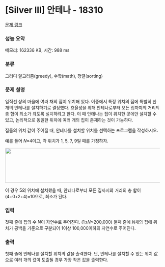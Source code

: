 # [Silver III] 안테나 - 18310 

[문제 링크](https://www.acmicpc.net/problem/18310) 

### 성능 요약

메모리: 162336 KB, 시간: 988 ms

### 분류

그리디 알고리즘(greedy), 수학(math), 정렬(sorting)

### 문제 설명

<p>일직선 상의 마을에 여러 채의 집이 위치해 있다. 이중에서 특정 위치의 집에 특별히 한 개의 안테나를 설치하기로 결정했다. 효율성을 위해 안테나로부터 모든 집까지의 거리의 총 합이 최소가 되도록 설치하려고 한다. 이 때 안테나는 집이 위치한 곳에만 설치할 수 있고, 논리적으로 동일한 위치에 여러 개의 집이 존재하는 것이 가능하다.</p>

<p>집들의 위치 값이 주어질 때, 안테나를 설치할 위치를 선택하는 프로그램을 작성하시오.</p>

<p>예를 들어 <em>N</em>=4이고, 각 위치가 1, 5, 7, 9일 때를 가정하자.</p>

<p style="text-align: center;"><img alt="" src="https://upload.acmicpc.net/4da9d177-d4d8-4cf7-9f91-a75d5a6ec5e6/-/preview/" style="height: 113px; width: 600px;"></p>

<p>이 경우 5의 위치에 설치했을 때, 안테나로부터 모든 집까지의 거리의 총 합이 (4+0+2+4)=10으로, 최소가 된다.</p>

### 입력 

 <p>첫째 줄에 집의 수 <em>N</em>이 자연수로 주어진다. (1≤<em>N</em>≤200,000) 둘째 줄에 <em>N</em>채의 집에 위치가 공백을 기준으로 구분되어 1이상 100,000이하의 자연수로 주어진다.</p>

### 출력 

 <p>첫째 줄에 안테나를 설치할 위치의 값을 출력한다. 단, 안테나를 설치할 수 있는 위치 값으로 여러 개의 값이 도출될 경우 가장 작은 값을 출력한다.</p>

